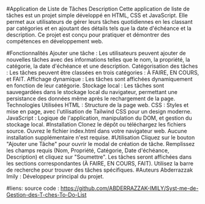 #Application de Liste de Tâches Description
Cette application de liste de tâches est un projet simple développé en HTML, CSS et JavaScript. Elle permet aux utilisateurs de gérer leurs tâches quotidiennes en les classant par catégories et en ajoutant des détails tels que la date d'échéance et la description. Ce projet est conçu pour pratiquer et démontrer des compétences en développement web.

#Fonctionnalités
Ajouter une tâche : Les utilisateurs peuvent ajouter de nouvelles tâches avec des informations telles que le nom, la propriété, la catégorie, la date d'échéance et une description.
Catégorisation des tâches : Les tâches peuvent être classées en trois catégories : À FAIRE, EN COURS, et FAIT.
Affichage dynamique : Les tâches sont affichées dynamiquement en fonction de leur catégorie.
Stockage local : Les tâches sont sauvegardées dans le stockage local du navigateur, permettant une persistance des données même après le rechargement de la page.
Technologies Utilisées
HTML : Structure de la page web.
CSS : Styles et mise en page, avec l'utilisation de Tailwind CSS pour un design moderne.
JavaScript : Logique de l'application, manipulation du DOM, et gestion du stockage local.
#Installation
Clonez le dépôt ou téléchargez les fichiers source.
Ouvrez le fichier index.html dans votre navigateur web.
Aucune installation supplémentaire n'est requise.
#Utilisation
Cliquez sur le bouton "Ajouter une Tâche" pour ouvrir le modal de création de tâche.
Remplissez les champs requis (Nom, Propriété, Catégorie, Date d'échéance, Description) et cliquez sur "Soumettre".
Les tâches seront affichées dans les sections correspondantes (À FAIRE, EN COURS, FAIT).
Utilisez la barre de recherche pour trouver des tâches spécifiques.
#Auteurs
Abderrazzak Imily : Développeur principal du projet.

#liens:
 source code :
https://github.com/ABDERRAZZAK-IMILY/Syst-me-de-Gestion-des-T-ches-To-Do-List

